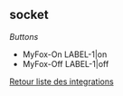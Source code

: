 ## socket

*Buttons*
- MyFox-On LABEL-1|on
- MyFox-Off LABEL-1|off


[Retour liste des integrations](../integration.md)
